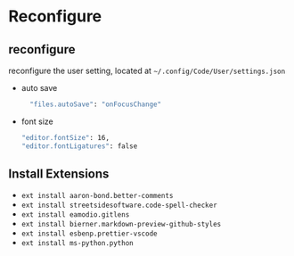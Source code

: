 # Reconfigure

## reconfigure

reconfigure the user setting, located at `~/.config/Code/User/settings.json`

* auto save

  ```bash
    "files.autoSave": "onFocusChange"
  ```

* font size
  
    ```bash
    "editor.fontSize": 16,
    "editor.fontLigatures": false
    ```

## Install Extensions

* `ext install aaron-bond.better-comments`
* `ext install streetsidesoftware.code-spell-checker`
* `ext install eamodio.gitlens`
* `ext install bierner.markdown-preview-github-styles`
* `ext install esbenp.prettier-vscode`
* `ext install ms-python.python`

